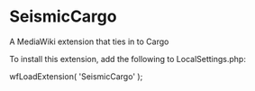 # SeismicCargo
A MediaWiki extension that ties in to Cargo

To install this extension, add the following to LocalSettings.php:

wfLoadExtension( 'SeismicCargo' );
